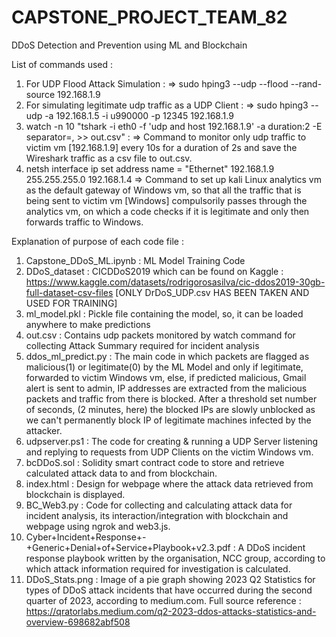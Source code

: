 # CAPSTONE_PROJECT_TEAM_82
DDoS Detection and Prevention using ML and Blockchain

List of commands used : 
1) For UDP Flood Attack Simulation :
=> sudo hping3 --udp --flood --rand-source 192.168.1.9
2) For simulating legitimate udp traffic as a UDP Client :
=> sudo hping3 --udp -a 192.168.1.5 -i u990000 -p 12345 192.168.1.9
3) watch -n 10 "tshark -i eth0 -f 'udp and host 192.168.1.9' -a duration:2 -E separator=, >> out.csv" :
=> Command to monitor only udp traffic to victim vm [192.168.1.9] every 10s for a duration of 2s and save the Wireshark traffic as a csv file to out.csv.
4) netsh interface ip set address name = "Ethernet" 192.168.1.9 255.255.255.0 192.168.1.4
=> Command to set up kali Linux analytics vm as the default gateway of Windows vm, so that all the traffic that is being sent to victim vm [Windows] compulsorily passes through the analytics vm, on which a code checks if it is legitimate and only then forwards traffic to Windows. 

Explanation of purpose of each code file : 
1) Capstone_DDoS_ML.ipynb : ML Model Training Code
2) DDoS_dataset : CICDDoS2019 which can be found on Kaggle : https://www.kaggle.com/datasets/rodrigorosasilva/cic-ddos2019-30gb-full-dataset-csv-files
[ONLY DrDoS_UDP.csv HAS BEEN TAKEN AND USED FOR TRAINING]
3) ml_model.pkl : Pickle file containing the model, so, it can be loaded anywhere to make predictions
4) out.csv : Contains udp packets monitored by watch command for collecting Attack Summary required for incident analysis
5) ddos_ml_predict.py : The main code in which packets are flagged as malicious(1) or legitimate(0) by the ML Model and only if legitimate, forwarded to victim Windows vm, else, if predicted malicious, Gmail alert is sent to admin, IP addresses are extracted from the malicious packets and traffic from there is blocked. After a threshold set number of seconds, (2 minutes, here) the blocked IPs are slowly unblocked as we can't permanently block IP of legitimate machines infected by the attacker.
6) udpserver.ps1 : The code for creating & running a UDP Server listening and replying to requests from UDP Clients on the victim Windows vm.
7) bcDDoS.sol : Solidity smart contract code to store and retrieve calculated attack data to and from blockchain.
8) index.html : Design for webpage where the attack data retrieved from blockchain is displayed.
9) BC_Web3.py : Code for collecting and calculating attack data for incident analysis, its interaction/integration with blockchain and webpage using ngrok and web3.js. 
10) Cyber+Incident+Response+-+Generic+Denial+of+Service+Playbook+v2.3.pdf : A DDoS incident response playbook written by the organisation, NCC group, according to which attack information required for investigation is calculated.   
11) DDoS_Stats.png : Image of a pie graph showing 2023 Q2 Statistics for types of DDoS attack incidents that have occurred during the second quarter of 2023, according to medium.com. Full source reference : https://qratorlabs.medium.com/q2-2023-ddos-attacks-statistics-and-overview-698682abf508

